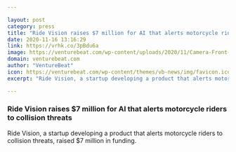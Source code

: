 ```yaml
---

layout: post
category: press
title: "Ride Vision raises $7 million for AI that alerts motorcycle riders to collision threats"
date: 2020-11-16 13:16:29
link: https://vrhk.co/3pBdu6a
image: https://venturebeat.com/wp-content/uploads/2020/11/Camera-Front-e1604615189107.jpg?w=1200&strip=all
domain: venturebeat.com
author: "VentureBeat"
icon: https://venturebeat.com/wp-content/themes/vb-news/img/favicon.ico
excerpt: "Ride Vision, a startup developing a product that alerts motorcycle riders to collision threats, raised $7 million in funding."

---
```


### Ride Vision raises $7 million for AI that alerts motorcycle riders to collision threats

Ride Vision, a startup developing a product that alerts motorcycle riders to collision threats, raised $7 million in funding.